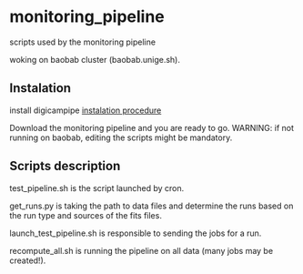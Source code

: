 # monitoring_pipeline
scripts used by the monitoring pipeline

woking on baobab cluster (baobab.unige.sh).

## Instalation

install digicampipe [instalation procedure](https://github.com/cta-sst-1m/digicampipe/blob/master/README.md)

Download the monitoring pipeline and you are ready to go.
WARNING: if not running on baobab, editing the scripts might be mandatory.

## Scripts description

test_pipeline.sh is the script launched by cron.

get_runs.py is taking the path to data files and determine the runs based on the run type and sources of the fits files.

launch_test_pipeline.sh is responsible to sending the jobs for a run.

recompute_all.sh is running the pipeline on all data (many jobs may be created!).
